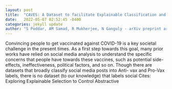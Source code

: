 ```yaml
---
layout: post
title:  "CAVES: A Dataset to facilitate Explainable Classification and Summarization of Concerns towards COVID Vaccines"
date:   2022-05-07 02:52:45 -0400
categories: jekyll update
author: "S Poddar, AM Samad, R Mukherjee, N Ganguly - arXiv preprint arXiv , 2022"
---
```

Convincing people to get vaccinated against COVID-19 is a key societal challenge in the present times. As a first step towards this goal, many prior works have relied on social media analysis to understand the specific concerns that people have towards these vaccines, such as potential side-effects, ineffectiveness, political factors, and so on. Though there are datasets that broadly classify social media posts into Anti- vax and Pro-Vax labels, there is no dataset (to our knowledge) that labels social Cites: Exploring Explainable Selection to Control Abstractive